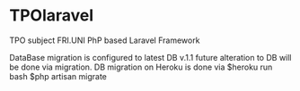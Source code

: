 # TPOlaravel
TPO subject FRI.UNI
PhP based Laravel Framework

DataBase migration is configured to latest DB v.1.1 future alteration to DB will be done via migration.
DB migration on Heroku is done via $heroku run bash $php artisan migrate